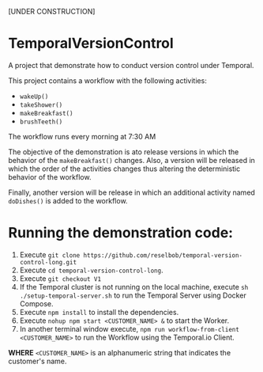 [UNDER CONSTRUCTION]
# TemporalVersionControl
A project that demonstrate how to conduct version control under Temporal.

This project contains a workflow with the following activities:

- `wakeUp()`
- `takeShower()`
- `makeBreakfast()`
- `brushTeeth()`

The workflow runs every morning at 7:30 AM


The objective of the demonstration is ato release versions in which the behavior of the `makeBreakfast()` changes. Also, a version will be released in which the order of the activities changes thus altering the deterministic behavior of the workflow.

Finally, another version will be release in which an additional activity named `doDishes()` is added to the workflow.

# Running the demonstration code:

1. Execute `git clone https://github.com/reselbob/temporal-version-control-long.git`
2. Execute `cd temporal-version-control-long`.
3. Execute `git checkout V1`
4. If the Temporal cluster is not running on the local machine, execute `sh ./setup-temporal-server.sh` to run the Temporal Server using Docker Compose.
5. Execute `npm install` to install the dependencies.
6. Execute `nohup npm start <CUSTOMER_NAME> &` to start the Worker.
7. In another terminal window execute, `npm run workflow-from-client <CUSTOMER_NAME>` to run the Workflow using the Temporal.io Client.

**WHERE** `<CUSTOMER_NAME>` is an alphanumeric string that indicates the customer's name.


